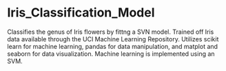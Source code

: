 # Iris_Classification_Model
Classifies the genus of Iris flowers by fittng a SVN model. Trained off Iris data available through the UCI Machine Learning Repository.
Utilizes scikit learn for machine learning, pandas for data manipulation, and matplot and seaborn for data visualization.
Machine learning is implemented using an SVM.
